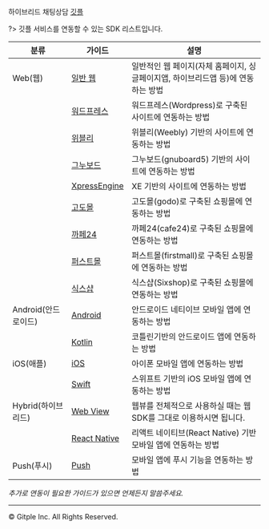 하이브리드 채팅상담 [깃플](https://gitple.io)

?> 깃플 서비스를 연동할 수 있는 SDK 리스트입니다.

| 분류 | 가이드  | 설명 |
|--------| -------| -----|
| Web(웹) | [일반 웹](web-sdk.md) | 일반적인 웹 페이지(자체 홈페이지, 싱글페이지앱, 하이브리드앱 등)에 연동하는 방법 |
|  | [워드프레스](wordpress-sdk.md) | 워드프레스(Wordpress)로 구축된 사이트에 연동하는 방법 |
|  | [위블리](weebly-sdk.md) | 위블리(Weebly) 기반의 사이트에 연동하는 방법|
|  | [그누보드](gnuboard5-sdk.md) | 그누보드(gnuboard5) 기반의 사이트에 연동하는 방법 |
|  | [XpressEngine](xe1-sdk.md) | XE 기반의 사이트에 연동하는 방법 |
|  | [고도몰](godo-sdk.md) | 고도몰(godo)로 구축된 쇼핑몰에 연동하는 방법 |
|  | [까페24](cafe24-sdk.md) | 까페24(cafe24)로 구축된 쇼핑몰에 연동하는 방법 |
|  | [퍼스트몰](firstmall-sdk.md) | 퍼스트몰(firstmall)로 구축된 쇼핑몰에 연동하는 방법 |
|  | [식스샵](sixshop-sdk.md) | 식스샵(Sixshop)로 구축된 쇼핑몰에 연동하는 방법 |
| Android(안드로이드) | [Android](android-sdk.md) | 안드로이드 네티이브 모바일 앱에 연동하는 방법 |
| | [Kotlin](kotlin-sdk.md) | 코틀린기반의 안드로이드 앱에 연동하는 방법 |
| iOS(애플) | [iOS](ios-sdk.md) | 아이폰 모바일 앱에 연동하는 방법 |
| | [Swift](swift-sdk.md) | 스위프트 기반의 iOS 모바일 앱에 연동하는 방법 |
| Hybrid(하이브리드) | [Web View](web-sdk.md) | 웹뷰를 전체적으로 사용하실 때는 웹 SDK를 그대로 이용하시면 됩니다. |
| | [React Native](react-native-sdk.md) | 리액트 네이티브(React Native) 기반 모바일 앱에 연동하는 방법 |
| Push(푸시) | [Push](push.md) | 모바일 앱에 푸시 기능을 연동하는 방법 |

_추가로 연동이 필요한 가이드가 있으면 언제든지 말씀주세요._

---

© Gitple Inc. All Rights Reserved.
